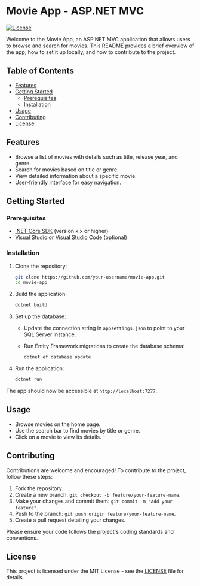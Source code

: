 # Movie App - ASP.NET MVC

[![License](https://img.shields.io/badge/license-MIT-blue.svg)](LICENSE)

Welcome to the Movie App, an ASP.NET MVC application that allows users to browse and search for movies. This README provides a brief overview of the app, how to set it up locally, and how to contribute to the project.

## Table of Contents

- [Features](#features)
- [Getting Started](#getting-started)
  - [Prerequisites](#prerequisites)
  - [Installation](#installation)
- [Usage](#usage)
- [Contributing](#contributing)
- [License](#license)

## Features

- Browse a list of movies with details such as title, release year, and genre.
- Search for movies based on title or genre.
- View detailed information about a specific movie.
- User-friendly interface for easy navigation.

## Getting Started

### Prerequisites

- [.NET Core SDK](https://dotnet.microsoft.com/download) (version x.x or higher)
- [Visual Studio](https://visualstudio.microsoft.com/) or [Visual Studio Code](https://code.visualstudio.com/) (optional)

### Installation

1. Clone the repository:

   ```bash
   git clone https://github.com/your-username/movie-app.git
   cd movie-app
   ```

2. Build the application:

   ```bash
   dotnet build
   ```

3. Set up the database:
   
   - Update the connection string in `appsettings.json` to point to your SQL Server instance.
   - Run Entity Framework migrations to create the database schema:

     ```bash
     dotnet ef database update
     ```

4. Run the application:

   ```bash
   dotnet run
   ```

The app should now be accessible at `http://localhost:7277`.

## Usage

- Browse movies on the home page.
- Use the search bar to find movies by title or genre.
- Click on a movie to view its details.

## Contributing

Contributions are welcome and encouraged! To contribute to the project, follow these steps:

1. Fork the repository.
2. Create a new branch: `git checkout -b feature/your-feature-name`.
3. Make your changes and commit them: `git commit -m "Add your feature"`.
4. Push to the branch: `git push origin feature/your-feature-name`.
5. Create a pull request detailing your changes.

Please ensure your code follows the project's coding standards and conventions.

## License

This project is licensed under the MIT License - see the [LICENSE](LICENSE) file for details.
